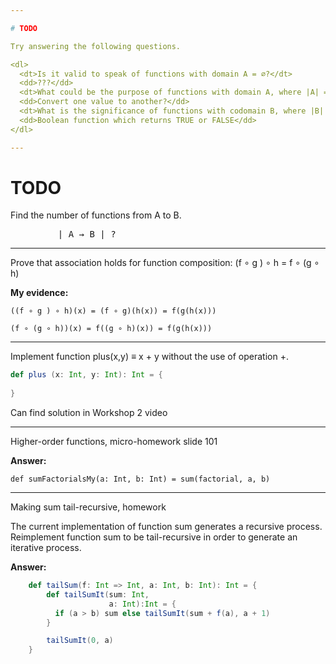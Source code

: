 ```yaml
---

# TODO

Try answering the following questions.

<dl>
  <dt>Is it valid to speak of functions with domain A = ∅?</dt>
  <dd>???</dd>
  <dt>What could be the purpose of functions with domain A, where |A| = 1?</dt>
  <dd>Convert one value to another?</dd>
  <dt>What is the significance of functions with codomain B, where |B| = 2?</dt>
  <dd>Boolean function which returns TRUE or FALSE</dd>
</dl>

---
```

# TODO

Find the number of functions from A to B.
<pre>         | A → B | ? </pre>

---

Prove that association holds for function composition:
(f ∘ g ) ∘ h = f ∘ (g ∘ h)

**My evidence:**

```((f ∘ g ) ∘ h)(x) = (f ∘ g)(h(x)) = f(g(h(x)))```

```(f ∘ (g ∘ h))(x) = f((g ∘ h)(x)) = f(g(h(x)))```

---


Implement function plus(x,y) ≡ x + y without the use of operation +.

```scala
def plus (x: Int, y: Int): Int = {
    
}
```

Can find solution in Workshop 2 video

---

Higher-order functions, micro-homework slide 101

**Answer:**

```def sumFactorialsMy(a: Int, b: Int) = sum(factorial, a, b)```

---

Making sum tail-recursive, homework

The current implementation of function sum generates a
recursive process. Reimplement function sum to be
tail-recursive in order to generate an iterative process.

**Answer:**
```scala
    def tailSum(f: Int => Int, a: Int, b: Int): Int = {
        def tailSumIt(sum: Int,
                      a: Int):Int = {
          if (a > b) sum else tailSumIt(sum + f(a), a + 1)
        }

        tailSumIt(0, a)
    }
```
